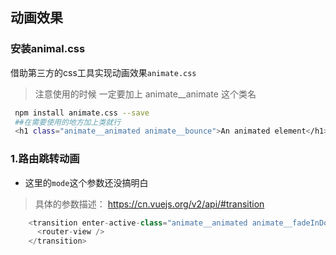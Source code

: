 ## 动画效果

### 安装animal.css

借助第三方的css工具实现动画效果`animate.css`

> 注意使用的时候 一定要加上 animate__animate 这个类名

```bash
 npm install animate.css --save
 ##在需要使用的地方加上类就行
 <h1 class="animate__animated animate__bounce">An animated element</h1>
```

### 1.路由跳转动画

+ 这里的`mode`这个参数还没搞明白

> 具体的参数描述： https://cn.vuejs.org/v2/api/#transition

```javascript
    <transition enter-active-class="animate__animated animate__fadeInDown" mode="in-out">
      <router-view />
    </transition>
```





